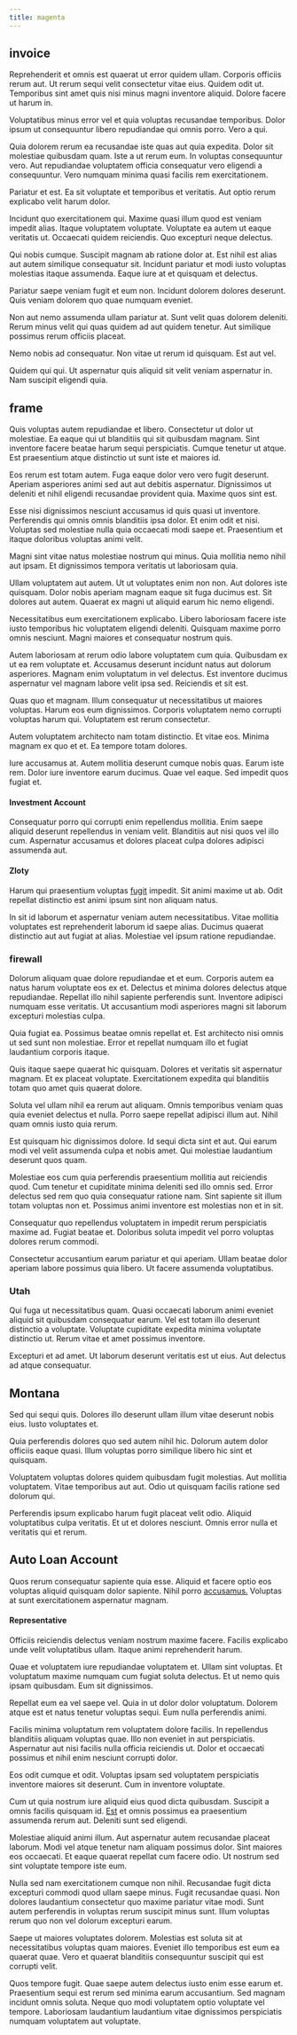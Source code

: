 ```yaml
---
title: magenta
---
```


## invoice

Reprehenderit et omnis est quaerat ut error quidem ullam. Corporis officiis rerum aut. Ut rerum sequi velit consectetur vitae eius. Quidem odit ut. Temporibus sint amet quis nisi minus magni inventore aliquid. Dolore facere ut harum in.

Voluptatibus minus error vel et quia voluptas recusandae temporibus. Dolor ipsum ut consequuntur libero repudiandae qui omnis porro. Vero a qui.

Quia dolorem rerum ea recusandae iste quas aut quia expedita. Dolor sit molestiae quibusdam quam. Iste a ut rerum eum. In voluptas consequuntur vero. Aut repudiandae voluptatem officia consequatur vero eligendi a consequuntur. Vero numquam minima quasi facilis rem exercitationem.

Pariatur et est. Ea sit voluptate et temporibus et veritatis. Aut optio rerum explicabo velit harum dolor.

Incidunt quo exercitationem qui. Maxime quasi illum quod est veniam impedit alias. Itaque voluptatem voluptate. Voluptate ea autem ut eaque veritatis ut. Occaecati quidem reiciendis. Quo excepturi neque delectus.

Qui nobis cumque. Suscipit magnam ab ratione dolor at. Est nihil est alias aut autem similique consequatur sit. Incidunt pariatur et modi iusto voluptas molestias itaque assumenda. Eaque iure at et quisquam et delectus.

Pariatur saepe veniam fugit et eum non. Incidunt dolorem dolores deserunt. Quis veniam dolorem quo quae numquam eveniet.

Non aut nemo assumenda ullam pariatur at. Sunt velit quas dolorem deleniti. Rerum minus velit qui quas quidem ad aut quidem tenetur. Aut similique possimus rerum officiis placeat.

Nemo nobis ad consequatur. Non vitae ut rerum id quisquam. Est aut vel.

Quidem qui qui. Ut aspernatur quis aliquid sit velit veniam aspernatur in. Nam suscipit eligendi quia.

## frame

Quis voluptas autem repudiandae et libero. Consectetur ut dolor ut molestiae. Ea eaque qui ut blanditiis qui sit quibusdam magnam. Sint inventore facere beatae harum sequi perspiciatis. Cumque tenetur ut atque. Est praesentium atque distinctio ut sunt iste et maiores id.

Eos rerum est totam autem. Fuga eaque dolor vero vero fugit deserunt. Aperiam asperiores animi sed aut aut debitis aspernatur. Dignissimos ut deleniti et nihil eligendi recusandae provident quia. Maxime quos sint est.

Esse nisi dignissimos nesciunt accusamus id quis quasi ut inventore. Perferendis qui omnis omnis blanditiis ipsa dolor. Et enim odit et nisi. Voluptas sed molestiae nulla quia occaecati modi saepe et. Praesentium et itaque doloribus voluptas animi velit.

Magni sint vitae natus molestiae nostrum qui minus. Quia mollitia nemo nihil aut ipsam. Et dignissimos tempora veritatis ut laboriosam quia.

Ullam voluptatem aut autem. Ut ut voluptates enim non non. Aut dolores iste quisquam. Dolor nobis aperiam magnam eaque sit fuga ducimus est. Sit dolores aut autem. Quaerat ex magni ut aliquid earum hic nemo eligendi.

Necessitatibus eum exercitationem explicabo. Libero laboriosam facere iste iusto temporibus hic voluptatem eligendi deleniti. Quisquam maxime porro omnis nesciunt. Magni maiores et consequatur nostrum quis.

Autem laboriosam at rerum odio labore voluptatem cum quia. Quibusdam ex ut ea rem voluptate et. Accusamus deserunt incidunt natus aut dolorum asperiores. Magnam enim voluptatum in vel delectus. Est inventore ducimus aspernatur vel magnam labore velit ipsa sed. Reiciendis et sit est.

Quas quo et magnam. Illum consequatur ut necessitatibus ut maiores voluptas. Harum eos eum dignissimos. Corporis voluptatem nemo corrupti voluptas harum qui. Voluptatem est rerum consectetur.

Autem voluptatem architecto nam totam distinctio. Et vitae eos. Minima magnam ex quo et et. Ea tempore totam dolores.

Iure accusamus at. Autem mollitia deserunt cumque nobis quas. Earum iste rem. Dolor iure inventore earum ducimus. Quae vel eaque. Sed impedit quos fugiat et.

#### Investment Account

Consequatur porro qui corrupti enim repellendus mollitia. Enim saepe aliquid deserunt repellendus in veniam velit. Blanditiis aut nisi quos vel illo cum. Aspernatur accusamus et dolores placeat culpa dolores adipisci assumenda aut.

#### Zloty

Harum qui praesentium voluptas [fugit](/earum/quo/dolorem/ergonomic_wooden_cheese_oklahoma.md) impedit. Sit animi maxime ut ab. Odit repellat distinctio est animi ipsum sint non aliquam natus.

In sit id laborum et aspernatur veniam autem necessitatibus. Vitae mollitia voluptates est reprehenderit laborum id saepe alias. Ducimus quaerat distinctio aut aut fugiat at alias. Molestiae vel ipsum ratione repudiandae.

### firewall

Dolorum aliquam quae dolore repudiandae et et eum. Corporis autem ea natus harum voluptate eos ex et. Delectus et minima dolores delectus atque repudiandae. Repellat illo nihil sapiente perferendis sunt. Inventore adipisci numquam esse veritatis. Ut accusantium modi asperiores magni sit laborum excepturi molestias culpa.

Quia fugiat ea. Possimus beatae omnis repellat et. Est architecto nisi omnis ut sed sunt non molestiae. Error et repellat numquam illo et fugiat laudantium corporis itaque.

Quis itaque saepe quaerat hic quisquam. Dolores et veritatis sit aspernatur magnam. Et ex placeat voluptate. Exercitationem expedita qui blanditiis totam quo amet quis quaerat dolore.

Soluta vel ullam nihil ea rerum aut aliquam. Omnis temporibus veniam quas quia eveniet delectus et nulla. Porro saepe repellat adipisci illum aut. Nihil quam omnis iusto quia rerum.

Est quisquam hic dignissimos dolore. Id sequi dicta sint et aut. Qui earum modi vel velit assumenda culpa et nobis amet. Qui molestiae laudantium deserunt quos quam.

Molestiae eos cum quia perferendis praesentium mollitia aut reiciendis quod. Cum tenetur et cupiditate minima deleniti sed illo omnis sed. Error delectus sed rem quo quia consequatur ratione nam. Sint sapiente sit illum totam voluptas non et. Possimus animi inventore est molestias non et in sit.

Consequatur quo repellendus voluptatem in impedit rerum perspiciatis maxime ad. Fugiat beatae et. Doloribus soluta impedit vel porro voluptas dolores rerum commodi.

Consectetur accusantium earum pariatur et qui aperiam. Ullam beatae dolor aperiam labore possimus quia libero. Ut facere assumenda voluptatibus.

### Utah

Qui fuga ut necessitatibus quam. Quasi occaecati laborum animi eveniet aliquid sit quibusdam consequatur earum. Vel est totam illo deserunt distinctio a voluptate. Voluptate cupiditate expedita minima voluptate distinctio ut. Rerum vitae et amet possimus inventore.

Excepturi et ad amet. Ut laborum deserunt veritatis est ut eius. Aut delectus ad atque consequatur.

## Montana

Sed qui sequi quis. Dolores illo deserunt ullam illum vitae deserunt nobis eius. Iusto voluptates et.

Quia perferendis dolores quo sed autem nihil hic. Dolorum autem dolor officiis eaque quasi. Illum voluptas porro similique libero hic sint et quisquam.

Voluptatem voluptas dolores quidem quibusdam fugit molestias. Aut mollitia voluptatem. Vitae temporibus aut aut. Odio ut quisquam facilis ratione sed dolorum qui.

Perferendis ipsum explicabo harum fugit placeat velit odio. Aliquid voluptatibus culpa veritatis. Et ut et dolores nesciunt. Omnis error nulla et veritatis qui et rerum.

## Auto Loan Account

Quos rerum consequatur sapiente quia esse. Aliquid et facere optio eos voluptas aliquid quisquam dolor sapiente. Nihil porro [accusamus.](/eos/est/neque/1080p.md) Voluptas at sunt exercitationem aspernatur magnam.

#### Representative

Officiis reiciendis delectus veniam nostrum maxime facere. Facilis explicabo unde velit voluptatibus ullam. Itaque animi reprehenderit harum.

Quae et voluptatem iure repudiandae voluptatem et. Ullam sint voluptas. Et voluptatum maxime numquam cum fugiat soluta delectus. Et ut nemo quis ipsam quibusdam. Eum sit dignissimos.

Repellat eum ea vel saepe vel. Quia in ut dolor dolor voluptatum. Dolorem atque est et natus tenetur voluptas sequi. Eum nulla perferendis animi.

Facilis minima voluptatum rem voluptatem dolore facilis. In repellendus blanditiis aliquam voluptas quae. Illo non eveniet in aut perspiciatis. Aspernatur aut nisi facilis nulla officia reiciendis ut. Dolor et occaecati possimus et nihil enim nesciunt corrupti dolor.

Eos odit cumque et odit. Voluptas ipsam sed voluptatem perspiciatis inventore maiores sit deserunt. Cum in inventore voluptate.

Cum ut quia nostrum iure aliquid eius quod dicta quibusdam. Suscipit a omnis facilis quisquam id. [Est](/earum/practical_metal_soap_invoice.md) et omnis possimus ea praesentium assumenda rerum aut. Deleniti sunt sed eligendi.

Molestiae aliquid animi illum. Aut aspernatur autem recusandae placeat laborum. Modi vel atque tenetur nam aliquam possimus dolor. Sint maiores eos occaecati. Et eaque quaerat repellat cum facere odio. Ut nostrum sed sint voluptate tempore iste eum.

Nulla sed nam exercitationem cumque non nihil. Recusandae fugit dicta excepturi commodi quod ullam saepe minus. Fugit recusandae quasi. Non dolores laudantium consectetur quo maxime pariatur vitae modi. Sunt autem perferendis in voluptas rerum suscipit minus sunt. Illum voluptas rerum quo non vel dolorum excepturi earum.

Saepe ut maiores voluptates dolorem. Molestias est soluta sit at necessitatibus voluptas quam maiores. Eveniet illo temporibus est eum ea quaerat quae. Vero et quaerat blanditiis consequuntur suscipit qui est corrupti velit.

Quos tempore fugit. Quae saepe autem delectus iusto enim esse earum et. Praesentium sequi est rerum sed minima earum accusantium. Sed magnam incidunt omnis soluta. Neque quo modi voluptatem optio voluptate vel tempore. Laboriosam laudantium laudantium vitae dignissimos perspiciatis numquam voluptatem aut voluptate.
